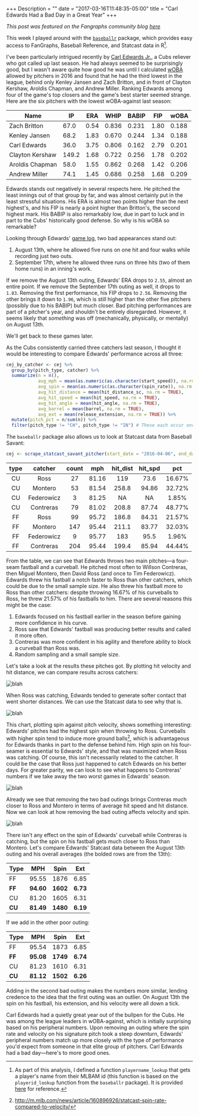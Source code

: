 +++
Description = ""
date = "2017-03-16T11:48:35-05:00"
title = "Carl Edwards Had a Bad Day in a Great Year"
+++

*This post was featured on the Fangraphs community blog [here][fgcb]*

This week I played around with the [`baseballr`][baseballr] package, which provides easy access to FanGraphs, Baseball Reference, and Statcast data in R[^1].

I've been particularly intrigued recently by [Carl Edwards Jr.][cej], a Cubs reliever who got called up last season. He had always seemed to be surprisingly good, but I wasn't aware quite how good he was until I calculated [wOBA][woba] allowed by pitchers in 2016 and found that he had the third lowest in the league, behind only Kenley Jansen and Zach Britton, and in front of Clayton Kershaw, Aroldis Chapman, and Andrew Miller. Ranking Edwards among four of the game's top closers and the game's best starter seemed strange. Here are the six pitchers with the lowest wOBA-against last season:

| Name | IP | ERA | WHIP | BABIP | FIP | wOBA |
| --- | --- | --- | --- | --- | --- | --- |
| Zach Britton | 67.0 | 0.54 | 0.836 | 0.231 | 1.80 | 0.188 |
| Kenley Jansen | 68.2 | 1.83 | 0.670 | 0.244 | 1.34 | 0.188 |
| Carl Edwards | 36.0 | 3.75 | 0.806 | 0.162 | 2.79 | 0.201 |
| Clayton Kershaw | 149.2 | 1.68 | 0.722 | 0.256 | 1.78 | 0.202 |
| Aroldis Chapman | 58.0 | 1.55 | 0.862 | 0.268 | 1.42 | 0.206 |
| Andrew Miller | 74.1 | 1.45 | 0.686 | 0.258 | 1.68 | 0.209 |

Edwards stands out negatively in several respects here. He pitched the least innings out of that group by far, and was almost certainly put in the least stressful situations. His ERA is almost two points higher than the next highest's, and his FIP is nearly a point higher than Britton's, the second highest mark. His BABIP is also remarkably low, due in part to luck and in part to the Cubs' historically good defense. So why is his wOBA so remarkable?

Looking through Edwards' [game log][log], two bad appearances stand out:

1. August 13th, where he allowed five runs on one hit and four walks while recording just two outs.
2. September 17th, where he allowed three runs on three hits (two of them home runs) in an inning's work.

If we remove the August 13th outing, Edwards' ERA drops to `2.55`, almost an entire point. If we remove the September 17th outing as well, it drops to `1.83`. Removing the first performance, his FIP drops to `2.56`. Removing the other brings it down to `1.96`, which is still higher than the other five pitchers (possibly due to his BABIP) but much closer. Bad pitching performances are part of a pitcher's year, and shouldn't be entirely disregarded. However, it seems likely that *something* was off (mechanically, physically, or mentally) on August 13th.

We'll get back to these games later.

As the Cubs consistently carried three catchers last season, I thought it would be interesting to compare Edwards' performance across all three:

```r
cej_by_catcher <- cej %>%
  group_by(pitch_type, catcher) %>%
  summarize(n = n(),
            avg_mph = mean(as.numeric(as.character(start_speed)), na.rm = TRUE),
            avg_spin = mean(as.numeric(as.character(spin_rate)), na.rm = TRUE),
            avg_hit_distance = mean(hit_distance_sc, na.rm = TRUE),
            avg_hit_speed = mean(hit_speed, na.rm = TRUE),
            avg_hit_angle = mean(hit_angle, na.rm = TRUE),
            avg_barrel = mean(barrel, na.rm = TRUE),
            avg_ext = mean(release_extension, na.rm = TRUE)) %>%
  mutate(pitch_pct = n/sum(n)) %>%
  filter(pitch_type != "CH", pitch_type != "IN") # These each occur once and may be mistakes
```

The `baseballr` package also allows us to look at Statcast data from Baseball Savant:

```r
cej <- scrape_statcast_savant_pitcher(start_date = "2016-04-06", end_date = "2016-10-15", pitcherid = 605218)
```

| type | catcher |  count  | mph | hit_dist | hit_spd | pct |
|:----------:|:-------:|:---:|:-------:|:----------------:|:-------------:|:---------:|
|     CU     | Ross  | 27  |  81.16  |       119        |     73.6      |  16.67%   |
|     CU     | Montero  | 53  |  81.54  |      258.8       |     94.86     |  32.72%   |
|     CU     | Federowicz  |  3  |  81.25  |        NA        |      NA       |  1.85%  |
|     CU     | Contreras  | 79  |  81.02  |      208.8       |     87.74     |  48.77%   |
|     FF     | Ross  | 99  |  95.72  |      186.8       |     84.31     |  21.57%   |
|     FF     | Montero  | 147 |  95.44  |      211.1       |     83.77     |  32.03%   |
|     FF     | Federowicz  |  9  |  95.77  |       183        |     95.5      |  1.96%  |
|     FF     | Contreras  | 204 |  95.44  |      199.4       |     85.94     |  44.44%  |

From the table, we can see that Edwards throws two main pitches—a four-seam fastball and a curveball. He pitched most often to Willson Contreras, then Miguel Montero, then David Ross (and once to Tim Federowicz). Edwards threw his fastball a notch faster to Ross than other catchers, which could be due to the small sample size. He also threw his fastball more to Ross than other catchers: despite throwing 16.67% of his curveballs to Ross, he threw 21.57% of his fastballs to him. There are several reasons this might be the case:

1. Edwards focused on his fastball earlier in the season before gaining more confidence in his curve.
2. Ross saw that Edwards' fastball was producing better results and called it more often.
3. Contreras was more confident in his agility and therefore ability to block a curveball than Ross was.
4. Random sampling and a small sample size.

Let's take a look at the results these pitches got. By plotting hit velocity and hit distance, we can compare results across catchers:

![blah](/images/cevd1.png)

When Ross was catching, Edwards tended to generate softer contact that went shorter distances. We can use the Statcast data to see why that is.

![blah](/images/cesv1.png)

This chart, plotting spin against pitch velocity, shows something interesting: Edwards' pitches had the highest spin when throwing to Ross. Curveballs with higher spin tend to induce more ground balls[^2], which is advantageous for Edwards thanks in part to the defense behind him. High spin on his four-seamer is essential to Edwards' style, and that was maximized when Ross was catching. Of course, this isn't necessarily related to the catcher. It could be the case that Ross just happened to catch Edwards on his better days. For greater parity, we can look to see what happens to Contreras' numbers if we take away the two worst games in Edwards' season.

![blah](/images/cevd2.png)

Already we see that removing the two bad outings brings Contreras much closer to Ross and  Montero in terms of average hit speed and hit distance. Now we can look at how removing the bad outing affects velocity and spin.

![blah](/images/cesv2.png)

There isn't any effect on the spin of Edwards' curveball while Contreras is catching, but the spin on his fastball gets much closer to Ross than Montero. Let's compare Edwards' Statcast data between the August 13th outing and his overall averages (the bolded rows are from the 13th):

| Type | MPH | Spin | Ext |
| --- | --- | --- | --- |
| FF | 95.55 | 1876 | 6.85 |
| **FF** | **94.60** | **1602** | **6.73** |
| CU | 81.20 | 1605 | 6.31 |
| **CU** | **81.49** | **1480** | **6.19** |

If we add in the other poor outing:

| Type | MPH | Spin | Ext |
| --- | --- | --- | --- |
| FF | 95.54 | 1873 | 6.85 |
| **FF** | **95.08** | **1749** | **6.74** |
| CU | 81.23 | 1610 | 6.31 |
| **CU** | **81.12** | **1502** | **6.26** |

Adding in the second bad outing makes the numbers more similar, lending credence to the idea that the first outing was an outlier. On August 13th the spin on his fastball, his extension, and his velocity were all down a tick.

Carl Edwards had a quietly great year out of the bullpen for the Cubs. He was among the league leaders in wOBA-against, which is initially surprising based on his peripheral numbers. Upon removing an outing where the spin rate and velocity on his signature pitch took a steep downturn, Edwards' peripheral numbers match up more closely with the type of performance you'd expect from someone in that elite group of pitchers. Carl Edwards had a bad day—here's to more good ones.

[fgcb]: http://www.fangraphs.com/community/carl-edwards-had-a-bad-day-in-a-great-year/
[woba]: http://www.fangraphs.com/library/offense/woba/
[baseballr]: http://billpetti.github.io/baseballr
[cej]: http://www.baseball-reference.com/players/e/edwarca01.shtml
[log]: http://www.baseball-reference.com/players/gl.fcgi?id=edwarca01&t=p&year=2016
[^1]: As part of this analysis, I defined a function `playername_lookup` that gets a player's name from their MLBAM id (this function is based on the `playerid_lookup` function from the `baseballr` package). It is provided [here](https://gist.github.com/benfb/c2be996bcdbf0b1fa9f7f544fceb2934) for reference.
[^2]: http://m.mlb.com/news/article/160896926/statcast-spin-rate-compared-to-velocity/
